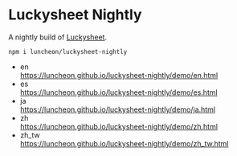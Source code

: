 # Luckysheet Nightly

A nightly build of [Luckysheet](https://github.com/mengshukeji/Luckysheet).

```
npm i luncheon/luckysheet-nightly
```


- en  
  https://luncheon.github.io/luckysheet-nightly/demo/en.html
- es  
  https://luncheon.github.io/luckysheet-nightly/demo/es.html
- ja  
  https://luncheon.github.io/luckysheet-nightly/demo/ja.html
- zh  
  https://luncheon.github.io/luckysheet-nightly/demo/zh.html
- zh_tw  
  https://luncheon.github.io/luckysheet-nightly/demo/zh_tw.html
